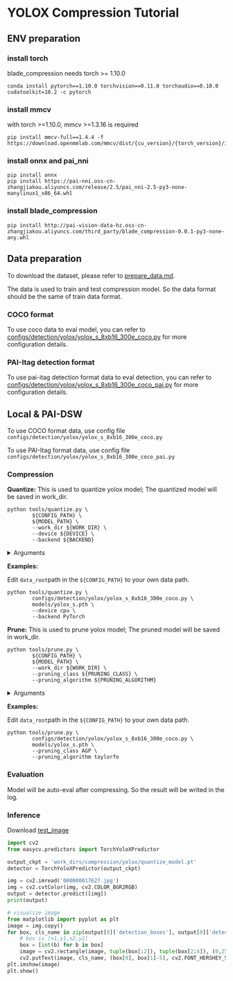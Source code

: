 # YOLOX Compression Tutorial

## ENV preparation
### install torch
blade_compression needs torch >= 1.10.0
```shell
conda install pytorch==1.10.0 torchvision==0.11.0 torchaudio==0.10.0 cudatoolkit=10.2 -c pytorch
```
### install mmcv
with torch >=1.10.0, mmcv >=1.3.16 is required
```shell
pip install mmcv-full==1.4.4 -f https://download.openmmlab.com/mmcv/dist/{cu_version}/{torch_version}/index.html
```
### install onnx and pai_nni
```shell
pip install onnx
pip install https://pai-nni.oss-cn-zhangjiakou.aliyuncs.com/release/2.5/pai_nni-2.5-py3-none-manylinux1_x86_64.whl
```
### install blade_compression
```shell
pip install http://pai-vision-data-hz.oss-cn-zhangjiakou.aliyuncs.com/third_party/blade_compression-0.0.1-py3-none-any.whl
```

## Data preparation
To download the dataset, please refer to [prepare_data.md](../prepare_data.md).

The data is used to train and test compression model. So the data format should be the same of train data format.

### COCO format
To use coco data to eval model, you can refer to [configs/detection/yolox/yolox_s_8xb16_300e_coco.py](../../configs/detection/yolox/yolox_s_8xb16_300e_coco.py) for more configuration details.

### PAI-Itag detection format
To use pai-itag detection format data to eval detection, you can refer to [configs/detection/yolox/yolox_s_8xb16_300e_coco_pai.py](../../configs/detection/yolox/yolox_s_8xb16_300e_coco_pai.py) for more configuration details.

## Local & PAI-DSW

To use COCO format data, use config file `configs/detection/yolox/yolox_s_8xb16_300e_coco.py`

To use PAI-Itag format data, use config file `configs/detection/yolox/yolox_s_8xb16_300e_coco_pai.py`


### Compression
**Quantize:**
This is used to quantize yolox model; The quantized model will be saved in work_dir.

```shell
python tools/quantize.py \
		${CONFIG_PATH} \
		${MODEL_PATH} \
		--work_dir ${WORK_DIR} \
		--device ${DEVICE} \
		--backend ${BACKEND}
```


<details>
<summary>Arguments</summary>

- `CONFIG_PATH`: the config file path of a detection method

- `WORK_DIR`: your path to save models and logs

- `MODEL_PATH`: the models to be quantized

- `DEVICE`: the device quantized models use (cpu/arm)

- `BACKEND`: the quantized models's framework (PyTorch/MNN)

</details>

**Examples:**

Edit `data_root`path in the `${CONFIG_PATH}` to your own data path.

```shell
python tools/quantize.py \
		configs/detection/yolox/yolox_s_8xb16_300e_coco.py \
		models/yolox_s.pth \
		--device cpu \
		--backend PyTorch
```

**Prune:**
This is used to prune yolox model; The pruned model will be saved in work_dir.

```shell
python tools/prune.py \
		${CONFIG_PATH} \
		${MODEL_PATH} \
		--work_dir ${WORK_DIR} \
		--pruning_class ${PRUNING_CLASS} \
		--pruning_algorithm ${PRUNING_ALGORITHM}
```


<details>
<summary>Arguments</summary>

- `CONFIG_PATH`: the config file path of a detection method

- `WORK_DIR`: your path to save models and logs

- `MODEL_PATH`: the quantized models

- `PRUNING_CLASS`: pruning class for pruning models (AGP)

- `PRUNING_ALGORITHM`: pruning algorithm using by pruning class (taylorfo)
</details>

**Examples:**

Edit `data_root`path in the `${CONFIG_PATH}` to your own data path.

```shell
python tools/prune.py \
		configs/detection/yolox/yolox_s_8xb16_300e_coco.py \
		models/yolox_s.pth \
		--pruning_class AGP \
		--pruning_algorithm taylorfo
```

### Evaluation

Model will be auto-eval after compressing. So the result will be writed in the log.

### Inference
Download [test_image](http://pai-vision-data-hz.oss-cn-zhangjiakou.aliyuncs.com/data/small_coco_demo/val2017/000000017627.jpg)

```python
import cv2
from easycv.predictors import TorchYoloXPredictor

output_ckpt = 'work_dirs/compression/yolox/quantize_model.pt'
detector = TorchYoloXPredictor(output_ckpt)

img = cv2.imread('000000017627.jpg')
img = cv2.cvtColor(img, cv2.COLOR_BGR2RGB)
output = detector.predict([img])
print(output)

# visualize image
from matplotlib import pyplot as plt
image = img.copy()
for box, cls_name in zip(output[0]['detection_boxes'], output[0]['detection_class_names']):
    # box is [x1,y1,x2,y2]
    box = [int(b) for b in box]
    image = cv2.rectangle(image, tuple(box[:2]), tuple(box[2:4]), (0,255,0), 2)
    cv2.putText(image, cls_name, (box[0], box[1]-5), cv2.FONT_HERSHEY_SIMPLEX, 1.0, (0,0,255), 2)
plt.imshow(image)
plt.show()
```
